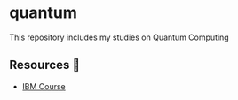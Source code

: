 # quantum

This repository includes my studies on Quantum Computing

## Resources 📕

- [IBM Course](https://home.cern/news/announcement/computing/online-introductory-lectures-quantum-computing-6-november)
